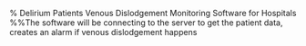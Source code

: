 % Delirium Patients Venous Dislodgement Monitoring Software for Hospitals
%%The software will be connecting to the server to get the patient data, creates an alarm if venous dislodgement happens